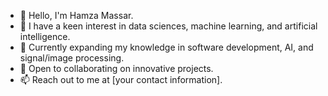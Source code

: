 - 👋 Hello, I'm Hamza Massar.
- 👀 I have a keen interest in data sciences, machine learning, and artificial intelligence.
- 🌱 Currently expanding my knowledge in software development, AI, and signal/image processing.
- 💞️ Open to collaborating on innovative projects.
- 📫 Reach out to me at [your contact information].

<!---
hamzamssr10/hamzamssr10 is a ✨ special ✨ repository because its `README.md` (this file) appears on your GitHub profile.
You can click the Preview link to take a look at your changes.
--->

